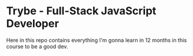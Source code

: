 # Trybe - Full-Stack JavaScript Developer

Here in this repo contains everything I'm gonna learn in 12 months in this course to be a good dev.
